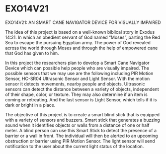 # EXO14V21
EXO14V21: AN SMART CANE NAVIGATOR DEVICE FOR VISUALLY IMPAIRED

The idea of this project is based on a well-known biblical story in Exodus 14:21. In which an obedient servant of God named “Moses”, parting the Red Sea to escape the pursuing Egyptian army. The power of God revealed across the world through Moses and through the help of empowered cane that God has given to him. 

In this project the researchers plan to develop a Smart Cane Navigator Device which can possible help people who are visually impaired. The possible sensors that we may use are the following including PIR Motion Sensor, HC-SR04 Ultrasonic Sensor and Light Sensor. With the motion sensor it detects movements, nearby people and objects. Ultrasonic sensors can detect the distance between a variety of objects, independent of their shape, color, or texture. They may also determine if an item is coming or retreating. And the last sensor is Light Sensor, which tells if it is dark or bright in a place.

The objective of this project is to create a smart blind stick that is equipped with a variety of sensors and buzzers. Smart stick that generates a buzzing sound when it identifies objects or walls from a distance of one or half meter. A blind person can use this Smart Stick to detect the presence of a barrier or a wall in front. The individual will then be alerted to an upcoming obstruction or barrier using PIR Motion Sensor. The light sensor will send notification to the user about the current light status of the location.
